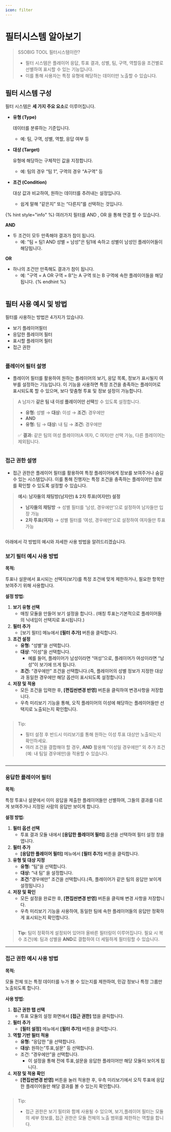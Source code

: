 ```yaml
---
icon: filter
---
```


# 필터시스템 알아보기

> SSOBIG TOOL 필터시스템이란?
>
> * 필터 시스템은 플레이어 응답, 투표 결과, 성별, 팀, 구역, 역할등을 조건별로 선별하여 표시할 수 있는 기능입니다.
> * 이를 통해 사용자는 특정 유형에 해당하는 데이터만 노출할 수 있습니다.

## 필터 시스템 구성

필터 시스템은 **세 가지 주요 요소**로 이루어집니다.

*   **유형 (Type)**

    데이터를 분류하는 기준입니다.

    * 예: 팀, 구역, 성별, 역할, 응답 여부 등
*   **대상 (Target)**

    유형에 해당하는 구체적인 값을 지정합니다.

    * 예: 팀의 경우 “팀 1”, 구역의 경우 “A구역” 등
*   **조건 (Condition)**

    대상 값과 비교하여, 원하는 데이터를 추려내는 설정입니다.

    * 쉽게 말해 “같은지” 또는 “다른지”를 선택하는 것입니다.





{% hint style="info" %}
여러가지 필터를 AND , OR 을 통해 연결 할 수 있습니다.

**AND**&#x20;

* 두 조건이 모두 만족해야 결과가 참이 됩니다.&#x20;
  * 예: "팀 = 팀1 AND 성별 = 남성"은 팀1에 속하고 성별이 남성인 플레이어들이 해당됩니다.

**OR**&#x20;

* 하나의 조건만 만족해도 결과가 참이 됩니다.&#x20;
  * 예: "구역 = A OR 구역 = B"는 A 구역 또는 B 구역에 속한 플레이어들을 해당됩니다.
{% endhint %}



<figure><img src="../.gitbook/assets/필터 1.png" alt=""><figcaption></figcaption></figure>



## 필터 사용 예시 및 방법

필터를 사용하는 방법은 4가지가 있습니다.

* 보기 플레이어필터
* 응답한 플레이어 필터
* 표시할 플레이어 필터
* 접근 권한





<figure><img src="../.gitbook/assets/필터 2.png" alt=""><figcaption></figcaption></figure>



### 플레이어 필터 설명

* 플레이어 필터를 활용하여 원하는 플레이어의 보기, 응답 목록, 정보가 표시될지 여부를 설정하는 기능입니다. 이 기능을 사용하면 특정 조건을 충족하는 플레이어로 표시되도록 할 수 있으며, 보다 맞춤형 투표 및 정보 설정이 가능합니다.



> A 남자가 **같은 팀 내 이성 플레이어만 선택**할 수 있도록 설정합니다.
>
> * **유형:** 성별 → **대상:** 이성 → **조건:** 경우에만
> * **AND**&#x20;
> * **유형:** 팀 → **대상:** 내 팀 → **조건:** 경우에만
>
> ✅ **결과:** 같은 팀의 여성 플레이어(A 여자, C 여자)만 선택 가능, 다른 플레이어는 제외됩니다.

<figure><img src="../.gitbook/assets/보기 필터.png" alt=""><figcaption></figcaption></figure>





### 접근 권한 설명

* 접근 권한은 플레이어 필터를 활용하여 특정 플레이어에게 정보를 보여주거나 숨길 수 있는 시스템입니다. 이를 통해 진행자는 특정 조건을 충족하는 플레이어만 정보를 확인할 수 있도록 설정할 수 있습니다.





> **예시: 남자들의 채팅방(남자만) & 2차 투표(여자만) 설정**
>
> * **남자들의 채팅방** → 성별 필터를 ‘남성, 경우에만’으로 설정하여 남자들만 입장 가능
> * **2차 투표(여자)** → 성별 필터를 ‘여성, 경우에만’으로 설정하여 여자들만 투표 가능



<figure><img src="../.gitbook/assets/접근 권한.png" alt=""><figcaption></figcaption></figure>



아래에서 각 방법의 예시와 자세한 사용 방법을 알려드리겠습니다.





### 보기 필터 예시 사용 방법

**목적:**

투표나 설문에서 표시되는 선택지(보기)를 특정 조건에 맞게 제한하거나, 필요한 항목만 보여주기 위해 사용합니다.

**설정 방법:**

1. **보기 유형 선택**
   * 매칭 모듈을 만들어 보기 설정을 합니다.. (매칭 투표는기본적으로 플레이어들의 닉네임이 선택지로 표시됩니다.)
2. **필터 추가**
   * \[보기 필터] 메뉴에서 **\[필터 추가]** 버튼을 클릭합니다.
3. **조건 설정**
   * **유형:** “성별”을 선택합니다.
   * **대상**: “이성”을 선택합니다.
     * 예를 들어, 플레이어가 남성이라면 “여성”으로, 플레이어가 여성이라면 “남성”이 보기에 뜨게 됩니다.
   * **조건:** “경우에만” 조건을 선택합니다.(즉, 플레이어의 성별 정보가 지정한 대상과 동일한 경우에만 해당 옵션이 표시되도록 설정합니다.)
4. **저장 및 적용**
   * 모든 조건을 입력한 후, **\[편집씬변경 반영]** 버튼을 클릭하여 변경사항을 저장합니다.
   * 우측 미리보기 기능을 통해, 오직 플레이어의 이성에 해당하는 플레이어들만 선택지로 노출되는지 확인합니다.



<figure><img src="../.gitbook/assets/필터 3.png" alt=""><figcaption></figcaption></figure>



> Tip:
>
> * 필터 설정 후 반드시 미리보기를 통해 원하는 이성 투표 대상만 노출되는지 확인하세요.
> * 여러 조건을 결합해야 할 경우, **AND** 활용해 “이성일 경우에만” 외 추가 조건(예: 내 팀일 경우에만)을 적용할 수 있습니다.



<figure><img src="../.gitbook/assets/필터 4.png" alt=""><figcaption></figcaption></figure>

***

### 응답한 플레이어 필터

**목적:**

특정 투표나 설문에서 이미 응답을 제출한 플레이어들만 선별하여, 그들의 결과를 다르게 보여주거나 지정된 사람의 응답만 보이게 합니다.

**설정 방법:**

1. **필터 옵션 선택**
   * 투표 결과 모듈 내에서 **\[응답한 플레이어 필터]** 옵션을 선택하여 필터 설정 창을 엽니다.
2. **필터 추가**
   * **\[응답한 플레이어 필터]** 메뉴에서 **\[필터 추가]** 버튼을 클릭합니다.
3. **유형 및 대상 지정**
   * **유형:** “팀”을 선택합니다.
   * **대상:** “내 팀” 을 설정합니다.
   * **조건**:“경우에만” 조건을 선택합니다.(즉, 플레이어가 같은 팀의 응답만 보이게 설정됩니다.)
4. **저장 및 확인**
   * 모든 설정을 완료한 후, **\[편집씬변경 반영]** 버튼을 클릭해 변경 사항을 저장합니다.
   * 우측 미리보기 기능을 사용하여, 동일한 팀에 속한 플레이어들의 응답만 정확하게 표시되는지 확인합니다.



<figure><img src="../.gitbook/assets/필터 5.png" alt=""><figcaption></figcaption></figure>







> **Tip:** 팀이 정확하게 설정되어 있어야 올바른 필터링이 이루어집니다. 필요 시 복수 조건(예: 팀과 성별을 **AND**로 결합하여 더 세밀하게 필터링할 수 있습니다.





***





### 접근 권한 예시 사용 방법

**목적:**

모듈 전체 또는 특정 데이터를 누가 볼 수 있는지를 제한하여, 민감 정보나 특정 그룹만 노출되도록 합니다.

**사용 방법:**

1. **접근 권한 탭 선택**
   * 투표 모듈의 설정 화면에서 **\[접근 권한]** 탭을 클릭합니다.
2. **필터 추가**
   * **\[필터 설정]** 메뉴에서 **\[필터 추가]** 버튼을 클릭합니다.
3. **역할 기반 필터 적용**
   * **유형:** “응답한 ”을 선택합니다.
   * **대상:** 원하는”투표,설문” 등 선택합니다.
   * 조건: “경우에만”을 선택합니다.
     * 이 설정을 통해 전에 투표,설문을 응답한 플레이어만 해당 모듈이 보이게 됩니다.
4. **저장 및 적용 확인**
   * **\[편집씬변경 반영]** 버튼을 눌러 적용한 후, 우측 미리보기에서 오직 투표에 응답한 플레이어들만 해당 결과를 볼 수 있는지 확인합니다.





<figure><img src="../.gitbook/assets/필터 6.png" alt=""><figcaption></figcaption></figure>

> Tip:
>
> * 접근 권한은 보기 필터와 함께 사용될 수 있으며, 보기,플레이어 필터는 모듈의 세부 정보를, 접근 권한은 모듈 전체의 노출 범위를 제한하는 역할을 합니다.



